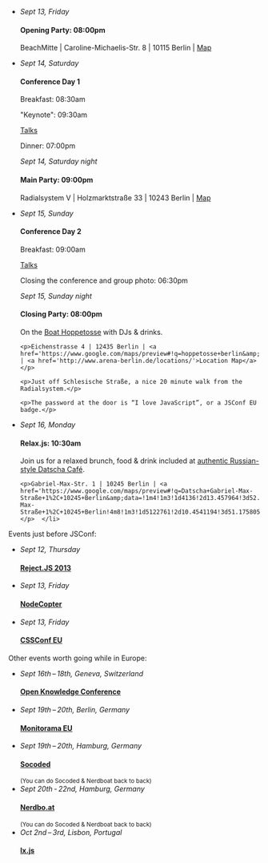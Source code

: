 

<ul class="schedule_list">
  <li>
    <i>Sept 13, Friday</i>
    <h4>Opening Party: 08:00pm</h4>
    <p>BeachMitte | Caroline-Michaelis-Str. 8 | 10115 Berlin | <a href='https://www.google.com/maps/preview#!q=BeachMitte&amp;data=!4m22!1m9!4m8!1m3!1d4136!2d13.4286932!3d52.5105422!3m2!1i1278!2i1308!4f13.1!5m11!1m10!1sBeachMitte!4m8!1m3!1d4136!2d13.4286932!3d52.5105422!3m2!1i1278!2i1308!4f13.1'>Map</a></p>
  </li>
  <li>
    <i>Sept 14, Saturday</i>
    <h4>Conference Day 1</h4>
    <p>Breakfast: 08:30am</p>
    <p>"Keynote": 09:30am</p>
    <p><a href="{{ site.schedule_url }}">Talks</a></p>
    <p>Dinner: 07:00pm</p>
    <i>Sept 14, Saturday night</i>
    <h4>Main Party: 09:00pm</h4>
    <p>Radialsystem V | Holzmarktstraße 33 | 10243 Berlin | <a href='https://www.google.com/maps/preview#!q=radialsystem&amp;data=!4m10!1m9!4m8!1m3!1d4136!2d13.457964!3d52.50936!3m2!1i1278!2i1308!4f13.1'>Map</a></p>
  </li>
  <li>
    <i>Sept 15, Sunday</i>
    <h4>Conference Day 2</h4>
    <p>Breakfast: 09:00am</p>
    <p><a href="{{ site.schedule_url }}">Talks</a></p>
    <p>Closing the conference and group photo: 06:30pm</p>
    <i>Sept 15, Sunday night</i>
    <h4>Closing Party: 08:00pm</h4>
    <p>On the <a href='http://www.arena-berlin.de/hoppetosse/'>Boat Hoppetosse</a> with DJs &amp; drinks.</p>

    <p>Eichenstrasse 4 | 12435 Berlin | <a href='https://www.google.com/maps/preview#!q=hoppetosse+berlin&amp;data=!4m10!1m9!4m8!1m3!1d8851437!2d10.4541194!3d51.1758057!3m2!1i1278!2i1327!4f13.1'>Map</a> | <a href='http://www.arena-berlin.de/locations/'>Location Map</a></p>

    <p>Just off Schlesische Straße, a nice 20 minute walk from the Radialsystem.</p>

    <p>The password at the door is “I love JavaScript”, or a JSConf EU badge.</p>
  </li>
  <li>
    <i>Sept 16, Monday</i>
    <h4>Relax.js: 10:30am</h4>
    <p>Join us for a relaxed brunch, food &amp; drink included at <a href='http://cafe-datscha.de/en/'>authentic Russian-style Datscha Café</a>.</p>

    <p>Gabriel-Max-Str. 1 | 10245 Berlin | <a href='https://www.google.com/maps/preview#!q=Datscha+Gabriel-Max-Straße+1%2C+10245+Berlin&amp;data=!1m4!1m3!1d4136!2d13.457964!3d52.50936!4m23!1m9!4m8!1m3!1d5122761!2d10.4541194!3d51.1758057!3m2!1i1024!2i768!4f13.1!5m12!1m11!1sDatscha+Gabriel-Max-Straße+1%2C+10245+Berlin!4m8!1m3!1d5122761!2d10.4541194!3d51.1758057!3m2!1i1024!2i768!4f13.1!17b1'>Map</a></p>  </li>
</ul>

<div class="extra_events">

<p>Events just before JSConf:</p>

<ul class="schedule_list">
  <li>
    <i>Sept 12, Thursday</i>
    <h4><a href="http://rejectjs.org">Reject.JS 2013</a></h4>
  </li>
  <li>
    <i>Sept 13, Friday</i>
    <h4><a href="http://nodecopter.com">NodeCopter</a></h4>
  </li>
  <li>
    <i>Sept 13, Friday</i>
    <h4><a href="http://2013.cssconf.eu">CSSConf EU</a></h4>
  </li>
</ul>

<p>Other events worth going while in Europe:</p>

<ul class="schedule_list">

  <li>
    <i>Sept 16th&thinsp;–&thinsp;18th, Geneva, Switzerland</i>
    <h4><a href="http://okcon.org/schedule/">Open Knowledge Conference</a></h4>
  </li>

  <li>
    <i>Sept 19th&thinsp;–&thinsp;20th, Berlin, Germany</i>
    <h4><a href="http://monitorama.eu">Monitorama EU</a></h4>
  </li>

  <li>
    <i>Sept 19th&thinsp;–&thinsp;20th, Hamburg, Germany</i>
    <h4><a href="http://socoded.com">Socoded</a></h4>
    <small>(You can do Socoded &amp; Nerdboat back to back)</small>
  </li>

  <li>
    <i>Sept 20th&thinsp;-&thinsp;22nd, Hamburg, Germany</i>
    <h4><a href="http://nerdbo.at">Nerdbo.at</a></h4>
    <small>(You can do Socoded &amp; Nerdboat back to back)</small>
  </li>

  <li>
    <i>Oct 2nd&thinsp;–&thinsp;3rd, Lisbon, Portugal</i>
    <h4><a href="http://lxjs.org">lx.js</a></h4>
  </li>

</ul>
</div>

